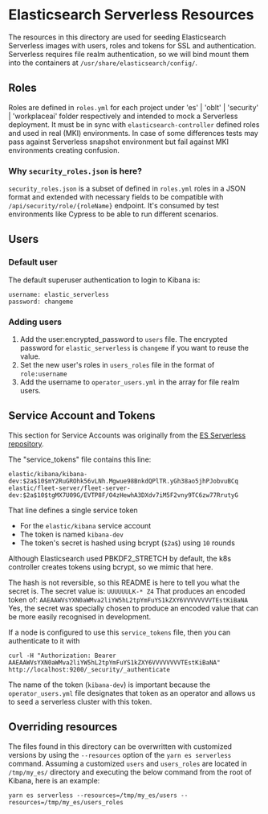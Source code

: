 # Elasticsearch Serverless Resources

The resources in this directory are used for seeding Elasticsearch Serverless images with users, roles and tokens for SSL and authentication. Serverless requires file realm authentication, so we will bind mount them into the containers at `/usr/share/elasticsearch/config/`.

## Roles

Roles are defined in `roles.yml` for each project under 'es' | 'oblt' | 'security' | 'workplaceai' folder respectively and intended to mock a Serverless deployment. It must be in sync with `elasticsearch-controller` defined roles and used in real (MKI) environments. In case of some differences tests may pass against Serverless snapshot environment but fail against MKI environments creating confusion.

### Why `security_roles.json` is here?

`security_roles.json` is a subset of defined in `roles.yml` roles in a JSON format and extended with necessary fields
to be compatible with `/api/security/role/{roleName}` endpoint. It's consumed by test environments like Cypress to be able to run different scenarios.

## Users

### Default user

The default superuser authentication to login to Kibana is:

```
username: elastic_serverless
password: changeme
```

### Adding users

1. Add the user:encrypted_password to `users` file. The encrypted password for `elastic_serverless` is `changeme` if you want to reuse the value.
1. Set the new user's roles in `users_roles` file in the format of `role:username`
1. Add the username to `operator_users.yml` in the array for file realm users.

## Service Account and Tokens

This section for Service Accounts was originally from the [ES Serverless repository](https://github.com/elastic/elasticsearch-serverless/blob/main/serverless-build-tools/src/main/resources/README.service_tokens.md).

The "service_tokens" file contains this line:

```
elastic/kibana/kibana-dev:$2a$10$mY2RuGROhk56vLNh.Mgwue98BnkdQPlTR.yGh38ao5jhPJobvuBCq
elastic/fleet-server/fleet-server-dev:$2a$10$tgMX7U09G/EVTP8F/O4zHewhA3DXdv7iM5F2vny9TC6zw77RrutyG
```

That line defines a single service token

- For the `elastic/kibana` service account
- The token is named `kibana-dev`
- The token's secret is hashed using bcrypt (`$2a$`) using `10` rounds

Although Elasticsearch used PBKDF2_STRETCH by default, the k8s controller
creates tokens using bcrypt, so we mimic that here.

The hash is not reversible, so this README is here to tell you what the secret is.
The secret value is: `UUUUUULK-* Z4`
That produces an encoded token of: `AAEAAWVsYXN0aWMva2liYW5hL2tpYmFuYS1kZXY6VVVVVVVVTEstKiBaNA`
Yes, the secret was specially chosen to produce an encoded value that can be more easily recognised in development.

If a node is configured to use this `service_tokens` file, then you can authenticate to it with

```
curl -H "Authorization: Bearer AAEAAWVsYXN0aWMva2liYW5hL2tpYmFuYS1kZXY6VVVVVVVVTEstKiBaNA" http://localhost:9200/_security/_authenticate
```

The name of the token (`kibana-dev`) is important because the `operator_users.yml` file designates that token as an operator and allows us to seed a serverless cluster with this token.

## Overriding resources

The files found in this directory can be overwritten with customized versions by using the `--resources` option of the `yarn es serverless` command.
Assuming a customized `users` and `users_roles` are located in `/tmp/my_es/` directory and executing the below command from the root of Kibana, here is an example:

```shell
yarn es serverless --resources=/tmp/my_es/users --resources=/tmp/my_es/users_roles
```
